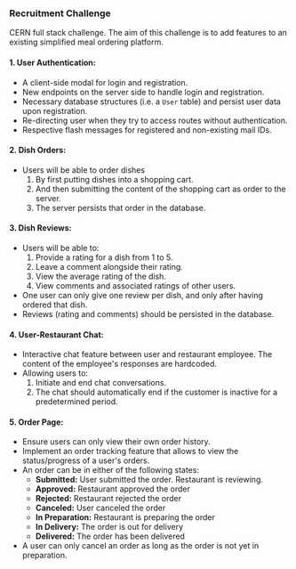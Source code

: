 ### Recruitment Challenge

CERN full stack challenge. The aim of this challenge is to add features to an existing simplified meal ordering platform.

#### 1. **User Authentication:**
   - A client-side modal for login and registration.
   - New endpoints on the server side to handle login and registration.
   - Necessary database structures (i.e. a `User` table) and persist user data upon registration.
   - Re-directing user when they try to access routes without authentication.
   - Respective flash messages for registered and non-existing mail IDs.

#### 2. **Dish Orders:**
   - Users will be able to order dishes
      1. By first putting dishes into a shopping cart.
      2. And then submitting the content of the shopping cart as order to the server.
      3. The server persists that order in the database.

#### 3. **Dish Reviews:**
   - Users will be able to:
      1. Provide a rating for a dish from 1 to 5.
      2. Leave a comment alongside their rating.
      3. View the average rating of the dish.
      4. View comments and associated ratings of other users.
   - One user can only give one review per dish, and only after having ordered that dish.
   - Reviews (rating and comments) should be persisted in the database.

#### 4. **User-Restaurant Chat:**
   - Interactive chat feature between user and restaurant employee. The content of the employee's responses are hardcoded.
   - Allowing users to:
      1. Initiate and end chat conversations.
      2. The chat should automatically end if the customer is inactive for a predetermined period.

#### 5. **Order Page:**
   - Ensure users can only view their own order history.
   - Implement an order tracking feature that allows to view the status/progress of a user's orders.
   - An order can be in either of the following states:
      - **Submitted:** User submitted the order. Restaurant is reviewing.
      - **Approved:** Restaurant approved the order
      - **Rejected:** Restaurant rejected the order
      - **Canceled:** User canceled the order
      - **In Preparation:** Restaurant is preparing the order
      - **In Delivery:** The order is out for delivery
      - **Delivered:** The order has been delivered
   - A user can only cancel an order as long as the order is not yet in preparation.
